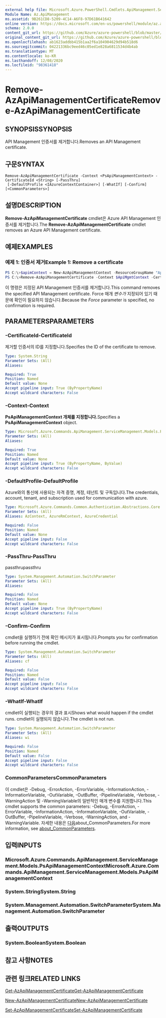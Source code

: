 ```yaml
---
external help file: Microsoft.Azure.PowerShell.Cmdlets.ApiManagement.ServiceManagement.dll-Help.xml
Module Name: Az.ApiManagement
ms.assetid: 9B261CD8-5209-4C14-A6F8-97D61B641642
online version: https://docs.microsoft.com/en-us/powershell/module/az.apimanagement/remove-azapimanagementcertificate
schema: 2.0.0
content_git_url: https://github.com/Azure/azure-powershell/blob/master/src/ApiManagement/ApiManagement/help/Remove-AzApiManagementCertificate.md
original_content_git_url: https://github.com/Azure/azure-powershell/blob/master/src/ApiManagement/ApiManagement/help/Remove-AzApiManagementCertificate.md
ms.openlocfilehash: ab1623addbb415b1aa2f6a104904629d94b518d6
ms.sourcegitcommit: 04221336bc9eed46c05ed1e828a6811534d4b4ab
ms.translationtype: MT
ms.contentlocale: ko-KR
ms.lasthandoff: 12/08/2020
ms.locfileid: "98361418"
---
```

# <span data-ttu-id="00fbd-101">Remove-AzApiManagementCertificate</span><span class="sxs-lookup"><span data-stu-id="00fbd-101">Remove-AzApiManagementCertificate</span></span>

## <span data-ttu-id="00fbd-102">SYNOPSIS</span><span class="sxs-lookup"><span data-stu-id="00fbd-102">SYNOPSIS</span></span>
<span data-ttu-id="00fbd-103">API Management 인증서를 제거합니다.</span><span class="sxs-lookup"><span data-stu-id="00fbd-103">Removes an API Management certificate.</span></span>

## <span data-ttu-id="00fbd-104">구문</span><span class="sxs-lookup"><span data-stu-id="00fbd-104">SYNTAX</span></span>

```
Remove-AzApiManagementCertificate -Context <PsApiManagementContext> -CertificateId <String> [-PassThru]
 [-DefaultProfile <IAzureContextContainer>] [-WhatIf] [-Confirm] [<CommonParameters>]
```

## <span data-ttu-id="00fbd-105">설명</span><span class="sxs-lookup"><span data-stu-id="00fbd-105">DESCRIPTION</span></span>
<span data-ttu-id="00fbd-106">**Remove-AzApiManagementCertificate** cmdlet은 Azure API Management 인증서를 제거합니다.</span><span class="sxs-lookup"><span data-stu-id="00fbd-106">The **Remove-AzApiManagementCertificate** cmdlet removes an Azure API Management certificate.</span></span>

## <span data-ttu-id="00fbd-107">예제</span><span class="sxs-lookup"><span data-stu-id="00fbd-107">EXAMPLES</span></span>

### <span data-ttu-id="00fbd-108">예제 1: 인증서 제거</span><span class="sxs-lookup"><span data-stu-id="00fbd-108">Example 1: Remove a certificate</span></span>
```powershell
PS C:\>$apimContext = New-AzApiManagementContext -ResourceGroupName "Api-Default-WestUS" -ServiceName "contoso"
PS C:\>Remove-AzApiManagementCertificate -Context $ApiMgmtContext -CertificateId "0123456789" -Force
```

<span data-ttu-id="00fbd-109">이 명령은 지정된 API Management 인증서를 제거합니다.</span><span class="sxs-lookup"><span data-stu-id="00fbd-109">This command removes the specified API Management certificate.</span></span>
<span data-ttu-id="00fbd-110">Force 매개 *변수가* 지정되어 있기 때문에 확인이 필요하지 않습니다.</span><span class="sxs-lookup"><span data-stu-id="00fbd-110">Because the *Force* parameter is specified, no confirmation is required.</span></span>

## <span data-ttu-id="00fbd-111">PARAMETERS</span><span class="sxs-lookup"><span data-stu-id="00fbd-111">PARAMETERS</span></span>

### <span data-ttu-id="00fbd-112">-CertificateId</span><span class="sxs-lookup"><span data-stu-id="00fbd-112">-CertificateId</span></span>
<span data-ttu-id="00fbd-113">제거할 인증서의 ID를 지정합니다.</span><span class="sxs-lookup"><span data-stu-id="00fbd-113">Specifies the ID of the certificate to remove.</span></span>

```yaml
Type: System.String
Parameter Sets: (All)
Aliases:

Required: True
Position: Named
Default value: None
Accept pipeline input: True (ByPropertyName)
Accept wildcard characters: False
```

### <span data-ttu-id="00fbd-114">-Context</span><span class="sxs-lookup"><span data-stu-id="00fbd-114">-Context</span></span>
<span data-ttu-id="00fbd-115">**PsApiManagementContext 개체를 지정합니다.**</span><span class="sxs-lookup"><span data-stu-id="00fbd-115">Specifies a **PsApiManagementContext** object.</span></span>

```yaml
Type: Microsoft.Azure.Commands.ApiManagement.ServiceManagement.Models.PsApiManagementContext
Parameter Sets: (All)
Aliases:

Required: True
Position: Named
Default value: None
Accept pipeline input: True (ByPropertyName, ByValue)
Accept wildcard characters: False
```

### <span data-ttu-id="00fbd-116">-DefaultProfile</span><span class="sxs-lookup"><span data-stu-id="00fbd-116">-DefaultProfile</span></span>
<span data-ttu-id="00fbd-117">Azure와의 통신에 사용되는 자격 증명, 계정, 테넌트 및 구독입니다.</span><span class="sxs-lookup"><span data-stu-id="00fbd-117">The credentials, account, tenant, and subscription used for communication with azure.</span></span>

```yaml
Type: Microsoft.Azure.Commands.Common.Authentication.Abstractions.Core.IAzureContextContainer
Parameter Sets: (All)
Aliases: AzContext, AzureRmContext, AzureCredential

Required: False
Position: Named
Default value: None
Accept pipeline input: False
Accept wildcard characters: False
```

### <span data-ttu-id="00fbd-118">-PassThru</span><span class="sxs-lookup"><span data-stu-id="00fbd-118">-PassThru</span></span>
<span data-ttu-id="00fbd-119">passthru</span><span class="sxs-lookup"><span data-stu-id="00fbd-119">passthru</span></span>

```yaml
Type: System.Management.Automation.SwitchParameter
Parameter Sets: (All)
Aliases:

Required: False
Position: Named
Default value: None
Accept pipeline input: True (ByPropertyName)
Accept wildcard characters: False
```

### <span data-ttu-id="00fbd-120">-Confirm</span><span class="sxs-lookup"><span data-stu-id="00fbd-120">-Confirm</span></span>
<span data-ttu-id="00fbd-121">cmdlet을 실행하기 전에 확인 메시지가 표시됩니다.</span><span class="sxs-lookup"><span data-stu-id="00fbd-121">Prompts you for confirmation before running the cmdlet.</span></span>

```yaml
Type: System.Management.Automation.SwitchParameter
Parameter Sets: (All)
Aliases: cf

Required: False
Position: Named
Default value: False
Accept pipeline input: False
Accept wildcard characters: False
```

### <span data-ttu-id="00fbd-122">-WhatIf</span><span class="sxs-lookup"><span data-stu-id="00fbd-122">-WhatIf</span></span>
<span data-ttu-id="00fbd-123">cmdlet이 실행되는 경우의 결과 표시</span><span class="sxs-lookup"><span data-stu-id="00fbd-123">Shows what would happen if the cmdlet runs.</span></span>
<span data-ttu-id="00fbd-124">cmdlet이 실행되지 않습니다.</span><span class="sxs-lookup"><span data-stu-id="00fbd-124">The cmdlet is not run.</span></span>

```yaml
Type: System.Management.Automation.SwitchParameter
Parameter Sets: (All)
Aliases: wi

Required: False
Position: Named
Default value: False
Accept pipeline input: False
Accept wildcard characters: False
```

### <span data-ttu-id="00fbd-125">CommonParameters</span><span class="sxs-lookup"><span data-stu-id="00fbd-125">CommonParameters</span></span>
<span data-ttu-id="00fbd-126">이 cmdlet은 -Debug, -ErrorAction, -ErrorVariable, -InformationAction, -InformationVariable, -OutVariable, -OutBuffer, -PipelineVariable, -Verbose, -WarningAction 및 -WarningVariable의 일반적인 매개 변수를 지원합니다.</span><span class="sxs-lookup"><span data-stu-id="00fbd-126">This cmdlet supports the common parameters: -Debug, -ErrorAction, -ErrorVariable, -InformationAction, -InformationVariable, -OutVariable, -OutBuffer, -PipelineVariable, -Verbose, -WarningAction, and -WarningVariable.</span></span> <span data-ttu-id="00fbd-127">자세한 내용은 [다음](http://go.microsoft.com/fwlink/?LinkID=113216)about_CommonParameters.</span><span class="sxs-lookup"><span data-stu-id="00fbd-127">For more information, see [about_CommonParameters](http://go.microsoft.com/fwlink/?LinkID=113216).</span></span>

## <span data-ttu-id="00fbd-128">입력</span><span class="sxs-lookup"><span data-stu-id="00fbd-128">INPUTS</span></span>

### <span data-ttu-id="00fbd-129">Microsoft.Azure.Commands.ApiManagement.ServiceManagement.Models.PsApiManagementContext</span><span class="sxs-lookup"><span data-stu-id="00fbd-129">Microsoft.Azure.Commands.ApiManagement.ServiceManagement.Models.PsApiManagementContext</span></span>

### <span data-ttu-id="00fbd-130">System.String</span><span class="sxs-lookup"><span data-stu-id="00fbd-130">System.String</span></span>

### <span data-ttu-id="00fbd-131">System.Management.Automation.SwitchParameter</span><span class="sxs-lookup"><span data-stu-id="00fbd-131">System.Management.Automation.SwitchParameter</span></span>

## <span data-ttu-id="00fbd-132">출력</span><span class="sxs-lookup"><span data-stu-id="00fbd-132">OUTPUTS</span></span>

### <span data-ttu-id="00fbd-133">System.Boolean</span><span class="sxs-lookup"><span data-stu-id="00fbd-133">System.Boolean</span></span>

## <span data-ttu-id="00fbd-134">참고 사항</span><span class="sxs-lookup"><span data-stu-id="00fbd-134">NOTES</span></span>

## <span data-ttu-id="00fbd-135">관련 링크</span><span class="sxs-lookup"><span data-stu-id="00fbd-135">RELATED LINKS</span></span>

[<span data-ttu-id="00fbd-136">Get-AzApiManagementCertificate</span><span class="sxs-lookup"><span data-stu-id="00fbd-136">Get-AzApiManagementCertificate</span></span>](./Get-AzApiManagementCertificate.md)

[<span data-ttu-id="00fbd-137">New-AzApiManagementCertificate</span><span class="sxs-lookup"><span data-stu-id="00fbd-137">New-AzApiManagementCertificate</span></span>](./New-AzApiManagementCertificate.md)

[<span data-ttu-id="00fbd-138">Set-AzApiManagementCertificate</span><span class="sxs-lookup"><span data-stu-id="00fbd-138">Set-AzApiManagementCertificate</span></span>](./Set-AzApiManagementCertificate.md)


